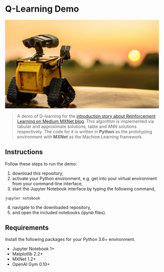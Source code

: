 # Q-Learning Demo
![picture](img/wall-e.jpeg)
> A demo of Q-learning for the [introduction story about Reinforcement Learning on Medium MXNet blog](https://www.google.com). This algorithm is implemented via tabular and approximate solutions, table and ANN solutions respectively. 
The code for it is written in **Python** as the prototyping environment with **MXNet** as the Machine Learning framework.

## Instructions
Follow these steps to run the demo:
1. download this repository,
2. activate your Python environment, e.g. get into your virtual environment from your command-line interface,
3. start the Jupyter Notebook interface by typing the following command,
```
jupyter notebook
```
4. navigate to the downloaded repository,
5. and open the included notebooks (_ipynb_ files).

## Requirements
Install the following packages for your Python 3.6+ environment.
* Jupyter Notebook 1+
* Matplotlib 2.2+
* MXNet 1.2+
* OpenAI Gym 0.10+
